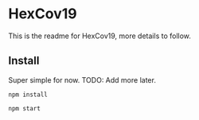 # HexCov19

This is the readme for HexCov19, more details to follow.


## Install

Super simple for now. TODO: Add more later.

```npm install```

```npm start```